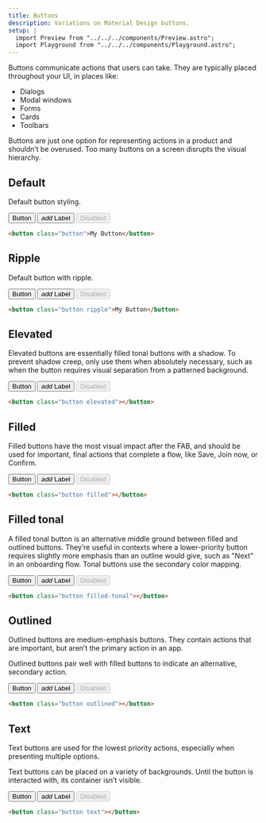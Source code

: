 ```yaml
---
title: Buttons
description: Variations on Material Design buttons.
setup: |
  import Preview from "../../../components/Preview.astro";
  import Playground from "../../../components/Playground.astro";
---
```


<!-- <Playground height="200px">
<button class="button">Button</button>
</Playground> -->

Buttons communicate actions that users can take. They are typically placed throughout your UI, in places like:

- Dialogs
- Modal windows
- Forms
- Cards
- Toolbars

Buttons are just one option for representing actions in a product and shouldn’t be overused. Too many buttons on a screen disrupts the visual hierarchy.

## Default

Default button styling.

<Preview>
    <button class="button">Button</button>
    <button class="button">
        <i class="material-icons">add</i>
        <label>Label</label>
    </button>
    <button class="button" disabled>Disabled</button>
</Preview>

```html
<button class="button">My Button</button>
```

## Ripple

Default button with ripple.

<Preview>
    <button class="button ripple">Button</button>
    <button class="button ripple">
        <i class="material-icons">add</i>
        <label>Label</label>
    </button>
    <button class="button ripple" disabled>Disabled</button>
</Preview>

```html
<button class="button ripple">My Button</button>
```

## Elevated

Elevated buttons are essentially filled tonal buttons with a shadow. To prevent shadow creep, only use them when absolutely necessary, such as when the button requires visual separation from a patterned background.

<Preview>
    <button class="button elevated" >Button</button>
    <button class="button elevated" >
        <i class="material-icons">add</i>
        <label>Label</label>
    </button>
    <button class="button elevated"  disabled>Disabled</button>
</Preview>

```html
<button class="button elevated"></button>
```

## Filled

Filled buttons have the most visual impact after the FAB, and should be used for important, final actions that complete a flow, like Save, Join now, or Confirm.

<Preview>
    <button class="button filled" >Button</button>
    <button class="button filled" >
        <i class="material-icons">add</i>
        <label>Label</label>
    </button>
    <button class="button filled"  disabled>Disabled</button>
</Preview>

```html
<button class="button filled"></button>
```

## Filled tonal

A filled tonal button is an alternative middle ground between filled and outlined buttons. They’re useful in contexts where a lower-priority button requires slightly more emphasis than an outline would give, such as "Next" in an onboarding flow. Tonal buttons use the secondary color mapping.

<Preview>
    <button class="button filled-tonal" >Button</button>
    <button class="button filled-tonal" >
        <i class="material-icons">add</i>
        <label>Label</label>
    </button>
    <button class="button filled-tonal"  disabled>Disabled</button>             
</Preview>

```html
<button class="button filled-tonal"></button>
```

## Outlined

Outlined buttons are medium-emphasis buttons. They contain actions that are important, but aren’t the primary action in an app.

Outlined buttons pair well with filled buttons to indicate an alternative, secondary action.

<Preview>
    <button class="button outlined" >Button</button>
    <button class="button outlined" >
        <i class="material-icons">add</i>
        <label>Label</label>
    </button>
    <button class="button outlined"  disabled>Disabled</button>
</Preview>

```html
<button class="button outlined"></button>
```

## Text

Text buttons are used for the lowest priority actions, especially when presenting multiple options.

Text buttons can be placed on a variety of backgrounds. Until the button is interacted with, its container isn’t visible.

<Preview>
    <button class="button text" >Button</button>
    <button class="button text" >
        <i class="material-icons">add</i>
        <label>Label</label>
    </button>
    <button class="button text"  disabled>Disabled</button>
</Preview>

```html
<button class="button text"></button>
```
